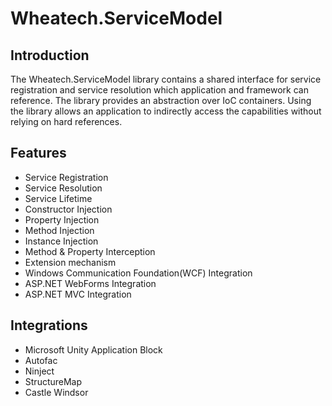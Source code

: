 Wheatech.ServiceModel
=====================

Introduction
-----------
The Wheatech.ServiceModel library contains a shared interface for service registration and service resolution which application and framework can reference. 
The library provides an abstraction over IoC containers. Using the library allows an application to indirectly access the capabilities without relying on hard references. 

Features
--------
* Service Registration
* Service Resolution
* Service Lifetime
* Constructor Injection
* Property Injection
* Method Injection
* Instance Injection
* Method & Property Interception
* Extension mechanism
* Windows Communication Foundation(WCF) Integration
* ASP.NET WebForms Integration
* ASP.NET MVC Integration

Integrations
------------------------
* Microsoft Unity Application Block
* Autofac
* Ninject
* StructureMap
* Castle Windsor
